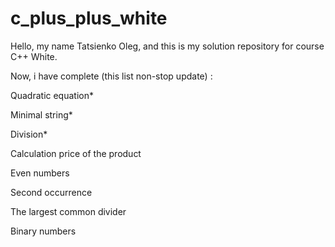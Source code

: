 # c_plus_plus_white
Hello, my name Tatsienko Oleg, and this is my solution repository for course C++ White.


Now, i have complete (this list non-stop update) :

Quadratic equation*

Minimal string*

Division*

Calculation price of the product

Even numbers

Second occurrence

The largest common divider

Binary numbers
